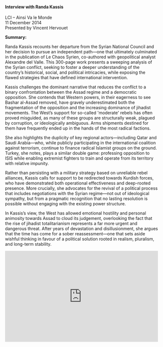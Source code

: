 <h4>Interview with Randa Kassis</h4>

LCI – Ainsi Va le Monde  
11 December 2014  
Presented by Vincent Hervouet  

<b>Summary:</b>

Randa Kassis recounts her departure from the Syrian National Council and her decision to pursue an independent path—one that ultimately culminated in the publication of Le Chaos Syrien, co-authored with geopolitical analyst Alexandre del Valle. This 300-page work presents a sweeping analysis of the Syrian conflict, seeking to foster a deeper understanding of the country’s historical, social, and political intricacies, while exposing the flawed strategies that have defined international intervention.

Kassis challenges the dominant narrative that reduces the conflict to a binary confrontation between the Assad regime and a democratic opposition. She contends that Western powers, in their eagerness to see Bashar al-Assad removed, have gravely underestimated both the fragmentation of the opposition and the increasing dominance of jihadist movements. The West’s support for so-called 'moderate' rebels has often proved misguided, as many of these groups are structurally weak, plagued by corruption, or ideologically ambiguous. Arms shipments destined for them have frequently ended up in the hands of the most radical factions.

She also highlights the duplicity of key regional actors—including Qatar and Saudi Arabia—who, while publicly participating in the international coalition against terrorism, continue to finance radical Islamist groups on the ground. Turkey, she notes, plays a similar double game: professing opposition to ISIS while enabling extremist fighters to train and operate from its territory with relative impunity.

Rather than persisting with a military strategy based on unreliable rebel alliances, Kassis calls for support to be redirected towards Kurdish forces, who have demonstrated both operational effectiveness and deep-rooted presence. More crucially, she advocates for the revival of a political process that includes negotiations with the Syrian regime—not out of ideological sympathy, but from a pragmatic recognition that no lasting resolution is possible without engaging with the existing power structure.

In Kassis’s view, the West has allowed emotional hostility and personal animosity towards Assad to cloud its judgement, overlooking the fact that the rise of jihadist totalitarianism represents a far more urgent and dangerous threat. After years of devastation and disillusionment, she argues that the time has come for a sober reassessment—one that sets aside wishful thinking in favour of a political solution rooted in realism, pluralism, and long-term stability.

<p></p>
<center>
<div style="display: flex; justify-content: center; position:relative;width: 100%;height: 300px;"><iframe
    src="https://iframe.mediadelivery.net/embed/460223/9c6b3e4c-c5ff-44d8-9f2c-dbab5f96d8ab?autoplay=false&loop=false&muted=false&preload=true&responsive=true"
    loading="lazy" style="border:0;height:100%;width: 520px;"
    allow="accelerometer;gyroscope;autoplay;encrypted-media;picture-in-picture;" allowfullscreen="true"></iframe>
</div>
</center>  
<p></p>	
